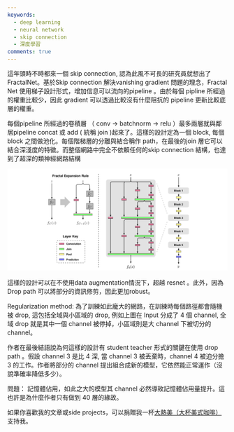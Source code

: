 ```yaml
---
keywords:
  - deep learning
  - neural network
  - skip connection
  - 深度學習
comments: true
---
```


這年頭時不時都來一個 skip connection, 認為此風不可長的研究員就想出了 FractalNet。基於Skip connection 解決vanishing gradient 問題的理念，Fractal Net 使用梯子設計形式，增加信息可以流向的pipeline 。由於每個 pipline 所經過的權重比較少，因此 gradient 可以透過比較沒有什麼阻抗的 pipeline 更新比較底層的權重。

每個pipeline 所經過的卷積層 （ conv → batchnorm → relu ）最多兩層就與鄰居pipeline concat 或 add ( 統稱 join )起來了。這樣的設計定為一個 block, 每個block 之間做池化。每個階梯層的分離與結合稱作 path，在最後的join 層它可以結合深淺度的特徵。而整個網路中完全不依賴任何的skip connection 結構，也達到了超深的類神經網路結構

![](https://raw.githubusercontent.com/theblackcat102/theblackcat102.github.io/master/images/fractal.png)

這樣的設計可以在不使用data augmentation情況下，超越 resnet 。此外，因為Drop path 可以將部分的資訊修剪，因此更加robust。

Regularization method: 為了訓練如此龐大的網路，在訓練時每個路徑都會隨機被 drop, 這包括全域與小區域的 drop, 例如上圖在 Input 分成了 4 個 channel, 全域 drop 就是其中一個 channel 被停掉，小區域則是大 channel 下被切分的channel。

作者在最後結語說為何這樣的設計有 student teacher 形式的關鍵在使用 drop path 。假設 channel 3 是比 4 深, 當 channel 3 被丟棄時，channel 4 被迫分擔 3 的工作。作者將部分的 channel 提出組合成新的模型，它依然能正常運作（沒說準確率降低多少）。

問題： 記憶體佔用，如此之大的模型其 channel 必然導致記憶體佔用量提升。這也許是為什麼作者只有做到 40 層的緣故。

如果你喜歡我的文章或side projects，可以捐贈我一杯[大熱美（大杯美式咖啡）](https://www.buymeacoffee.com/theblackcat102)支持我。